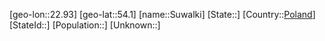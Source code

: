 ﻿---
location: [54.1,22.93]
type: City
tags:
- geo/City


SpocWebEntityId: 34685
isDeleted: false
confidential: public

---
[geo-lon::22.93]
[geo-lat::54.1]
[name::Suwalki]
[State::]
[Country::[Poland](geo/Continent/Europe/Poland.md)]
[StateId::]
[Population::]
[Unknown::]

